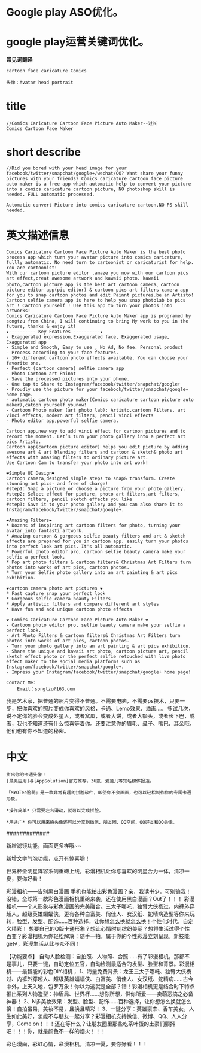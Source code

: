 # Google play ASO优化。

# google play运营关键词优化。

**常见词翻译**

    cartoon face caricature Comics 

    头像：Avatar head portrait


# title

    //Comics Caricature Cartoon Face Picture Auto Maker--过长
    Comics Cartoon Face Maker

# short describe

    //Did you bored with your head image for your facebook/twitter/snapchat/google+/wechat/QQ? Want share your funny pictures with your friends? Comics caricature cartoon face picture auto maker is a free app which automatic help to convert your picture into a comics caricature cartoon picture, NO photoshop skill is needed. FULL automatic processed.

    Automatic convert Picture into comics caricature cartoon,NO PS skill needed.





# 英文描述信息

    Comics Caricature Cartoon Face Picture Auto Maker is the best photo process app which turn your avatar picture into comics caricature, fullly automatic. No need turn to cartoonist or caricaturist for help. You are cartoonist!
    With our cartoon picture editor ,amaze you now with our cartoon pics art effect,creat awesome artwork and kawaii photo. kawaii photo,cartoon picture app is the best art cartoon camera、cartoon picture editor app(pic editor) & cartoon pics art filters camera app for you to snap cartoon photos and edit Painnt pictures.be an Artisto!
    Cartoon selfie camera app is here to help you snap photolab be pics art ! Cartoon yourself ! Use this app to turn your photos into artworks!
    Comics Caricature Cartoon Face Picture Auto Maker app is programed by songtzu from China, I will continuing to bring My work to you in the future, thanks & enjoy it!
    ★---------- Key Features ----------★
    - Exaggerated expression,Exaggerated face, Exaggerated usage, Exaggerated app
    - Simple and Smooth, Easy to use , No Ad, No fee. Personal product
    - Process according to your face features. 
    - 10+ different cartoon photo effects available. You can choose your favorite one.
    - Perfect (cartoon camera) selfie camera app
    - Photo Cartoon art Painnt
    - Save the processed pictures into your phone.
    - One tap to Share to Instagram/facebook/twitter/snapchat/google+
    - Proudly use the picture for your facebook/twitter/snapchat/google+ home page.
    - automatic cartoon photo maker(Comics caricature cartoon picture auto maker),catoon yourself younow!
    - Cartoon Photo maker (art photo lab): Artisto,cartoon Filters, art vinci effects, modern art filters, pencil vinci effects 
    - Photo editor app,powerful selfie camera.

    Cartoon app,new way to add vinci effect for cartoon pictures and to record the moment. Let’s turn your photo gallery into a perfect art pics Artisto. 
    Cartoon app(cartoon picture editor) helps you edit picture by adding awesome art & art blending filters and cartoon & sketch& photo art effects with amazing filters to ordinary picture art.
    Use Cartoon Cam to transfer your photo into art work!

    ❤Simple UI Design❤
    Cartoon camera,designed simple steps to snap& transform. Create stunning art pics- and free of charge! 
    #step1: Snap a picture or choose a picture from your photo gallery. 
    #step2: Select effect for picture, photo art filters,art filters, cartoon filters, pencil sketch effects you like
    #step3: Save it to your photo gallery and you can also share it to Instagram/facebook/twitter/snapchat/google+.

    ❤Amazing Filters❤
    * Dozens of inspiring art cartoon filters for photo, turning your avatar into fantasti artwork.
    * Amazing cartoon & gorgeous selfie beauty filters and art & sketch effects are prepared for you in cartoon app. easily turn your photos into perfect look art pics. It's all automatic.
    * Powerful photo editor pro, cartoon selfie beauty camera make your selfie a perfect look. 
    * Pop art photo filters & cartoon filters& Christmas Art Filters turn photos into works of art pics, cartoon photos.
    * Turn your Selfie photo gallery into an art painting & art pics exhibition.

    ❤cartoon camera photo art pictures ❤
    * Fast capture snap your perfect look 
    * Gorgeous selfie camera beauty Filters
    * Apply artistic filters and compare different art styles
    * Have fun and add unique cartoon photo effects

    ❤ Comics Caricature Cartoon Face Picture Auto Maker ❤
    - Cartoon photo editor pro, selfie beauty camera make your selfie a perfect look. 
    - Art Photo Filters & cartoon filters& Christmas Art Filters turn photos into works of art pics, cartoon photos.
    - Turn your photo gallery into an art painting & art pics exhibition.
    - Share the unique and kawaii art photo, cartoon picture art, pencil sketch effect photo or the perfect selfie retouched with live photo effect maker to the social media platforms such as  Instagram/facebook/twitter/snapchat/google+.
    - Impress your Instagram/facebook/twitter/snapchat/google+ home page! 

    Contact Me:
        Email：songtzu@163.com



我是艺术家，把普通的照片变得不普通。不需要电脑，不需要ps技术，只要一步，把你喜欢的照片变成你喜欢的风格，卡通、Lemo效果、油画…。
多试几次，说不定你的脸会变成外星人，或者窝瓜，或者大饼，或者大额头，或者长下巴，或者，我也不知道还有什么惊喜等着你。还要注意你的眉毛、鼻子、嘴巴、耳朵哦，他们也有你不知道的秘密。


# 中文


    拼出你的卡通头像！ 
    [最美应用]与[AppSolution]官方推荐，36氪、爱范儿等知名媒体报道。 

    「MYOTee脸萌」是一款非常有趣的拼脸软件，即使你不会画画，也可以轻松制作你的专属卡通形象。 

    *操作简单* 只需要左右滑动，就可以完成拼脸。 

    *用途广* 你可以用来换头像还可以分享到微信、朋友圈、QQ空间、QQ好友和QQ头像。






#############


新增滤镜功能，画面更多样哦~~

新增文字气泡功能，点开有惊喜哟！

世界杯全明星阵容系列重磅上线，彩漫相机让你与喜欢的明星合为一体，清凉一夏，要你好看！

彩漫相机——告别黑白漫画
手机也能拍出彩色漫画？亲，我读书少，可别骗我！
没错，全球第一款彩色漫画相机重磅来袭，还在使用黑白漫画？Out了！！！
彩漫相机——个人形象与彩色漫画的完美融合。三太子哪吒，独臂大侠杨过，内裤外穿超人，超级英雄蝙蝠侠，更有各种白富美、俏佳人、女汉纸、蛇精病造型等你来玩转，脸型、发型、配饰……百种选择，让你想怎么换就怎么换！个性化时代，自定义精彩！
想要自己的Q版卡通形象？想让心情时刻缤纷美丽？想将生活过得个性百变？彩漫相机为你轻松解决：随手一拍，属于你的个性彩漫立刻呈现。新技能get√，彩漫生活从此与众不同！

【功能要点】
自动人脸检测：自拍照、人物照、合照……有了彩漫相机，那都不是事儿，只要一键，自动定位五官，自动检测最适合的发型、脸型和背景。彩漫相机——最智能的彩色DIY相机；
1、海量免费背景：龙王三太子哪吒、独臂大侠杨过、内裤外穿超人、超级英雄蝙蝠侠、白富美、俏佳人、女汉纸、蛇精病……古今中外，上天入地，包罗万象！你以为这就是全部？错！彩漫相机更是结合时下特点推出系列人物造型：神盾局、世界杯……想你所想，供你所爱——卖萌恶搞之必备神器！
2、N多美妆效果：发型、脸型、配饰……百种选择，让你想怎么换就怎么换！自拍虽易，美妆不易，且换且精彩！
3、一键分享：英雄豪杰、香车美女，人生如此美好，怎能不与朋友一起分享？彩漫相机支持微信、微博、QQ、人人分享，Come on！！！还在等什么？让朋友圈里那些吃茶叶蛋的土豪们颤抖吧！！！你，就是颜色不一样的烟火！！！

彩色漫画，彩虹心情，彩漫相机，清凉一夏，要你好看！！！